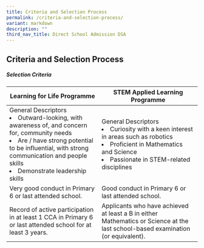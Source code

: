 ```yaml
---
title: Criteria and Selection Process
permalink: /criteria-and-selection-process/
variant: markdown
description: ""
third_nav_title: Direct School Admission DSA
---
```

## Criteria and Selection Process

##### Selection Criteria



| Learning for Life Programme | STEM Applied Learning Programme |
| -------- | -------- |
|General Descriptors<br><li>Outward-looking, with awareness of, and concern for, community needs</li><li>Are / have strong potential to be influential, with strong communication and people skills</li><li>Demonstrate leadership skills|General Descriptors<br></li><li>Curiosity with a keen interest in areas such as robotics</li><li>Proficient in Mathematics and Science</li><li>Passionate in STEM-related disciplines|
|Very good conduct in Primary 6 or last attended school.|Good conduct in Primary 6 or last attended school.
|Record of active participation in at least 1 CCA in Primary 6 or last attended school for at least 3 years.|Applicants who have achieved at least a B in either Mathematics or Science at the last school-based examination (or equivalent).</li>